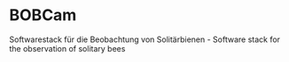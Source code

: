 # BOBCam
Softwarestack für die Beobachtung von Solitärbienen - Software stack for the observation of solitary bees
